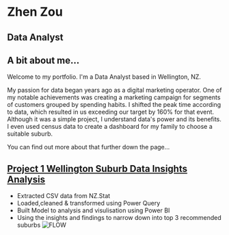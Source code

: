 # Zhen Zou
## Data Analyst

## A bit about me...
Welcome to my portfolio. I'm a Data Analyst based in Wellington, NZ. 

My passion for data began years ago as a digital marketing operator. One of my notable achievements was creating a marketing campaign for segments of customers grouped by spending habits. I shifted the peak time according to data, which resulted in us exceeding our target by 160% for that event. Although it was a simple project, I understand data's power and its benefits. 
I even used census data to create a dashboard for my family to choose a suitable suburb.

You can find out more about that further down the page...

[Project 1 Wellington Suburb Data Insights Analysis](https://github.com/Zhenzou28/Wellington-Suburb-Choosing.git)
---
- Extracted CSV data from NZ.Stat
- Loaded,cleaned & transformed using Power Query
- Built Model to analysis and visulisation using Power BI
- Using the insights and findings to narrow down into top 3 recommended suburbs
![FLOW](https://github.com/Zhenzou28/zhen-s-portfolio/assets/141204592/932505f3-6dcc-4d89-9fd4-e50358df17a8)
